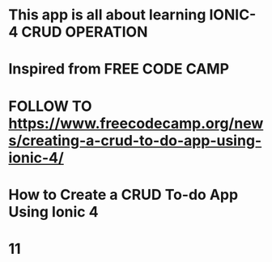 # This app is all about learning IONIC-4 CRUD OPERATION

# Inspired from FREE CODE CAMP

# FOLLOW TO https://www.freecodecamp.org/news/creating-a-crud-to-do-app-using-ionic-4/

# How to Create a CRUD To-do App Using Ionic 4

# 11